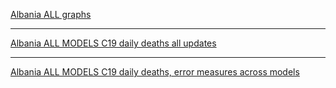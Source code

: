 [Albania ALL graphs](https://github.com/pourmalek/CovidLongitudinalResults/blob/main/results/countries/Albania/graph%2000%20Albania%20ALL%20graphs.pdf)

***

[Albania ALL MODELS C19 daily deaths all updates](https://github.com/pourmalek/CovidLongitudinalResults/blob/main/results/countries/Albania/graph%2002%20Albania%20ALL%20MODELS%20C19%20daily%20deaths%20all%20updates.pdf)

***

[Albania ALL MODELS C19 daily deaths, error measures across models](https://github.com/pourmalek/CovidLongitudinalResults/blob/main/results/countries/Albania/graph%2013b%20Albania%20ALL%20MODELS%20C19%20daily%20deaths%2C%20error%20measures%20across%20models.pdf)

